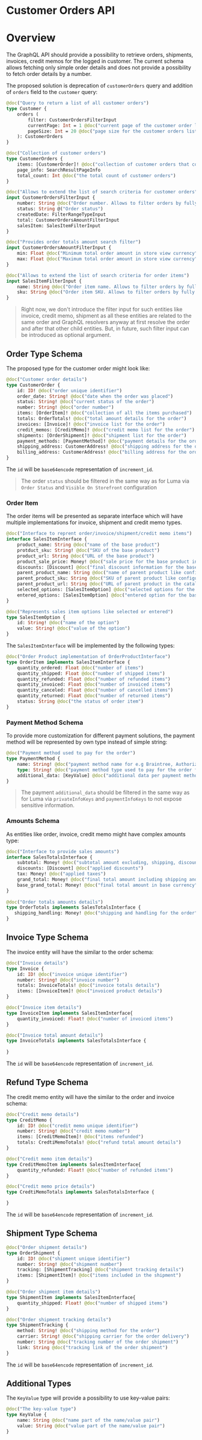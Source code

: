 # Customer Orders API

# Overview

The GraphQL API should provide a possibility to retrieve orders, shipments, invoices, credit memos for the logged in customer. The current schema allows fetching only simple order details and does not provide a possibility to fetch order details by a number.

The proposed solution is deprecation of `customerOrders` query and addition of `orders` field to the `customer` query:

```graphql
@doc("Query to return a list of all customer orders")
type Customer {
    orders (
        filter: CustomerOrdersFilterInput
        currentPage: Int = 1 @doc("current page of the customer order list. default is 1")
        pageSize: Int = 20 @doc("page size for the customer orders list. default is 20")
    ): CustomerOrders
}

@doc("Collection of customer orders")
type CustomerOrders {
    items: [CustomerOrder]! @doc("collection of customer orders that contains individual order details.")
    page_info: SearchResultPageInfo
    total_count: Int @doc("the total count of customer orders")
}
```

```graphql
@doc("Allows to extend the list of search criteria for customer orders")
input CustomerOrdersFilterInput {
    number: String @doc("Order number. Allows to filter orders by fully or partial entered number")
    status: String @("Order status")
    createdDate: FilterRangeTypeInput
    total: CustomerOrdersAmountFilterInput
    salesItem: SalesItemFilterInput
}

@doc("Provides order totals amount search filter")
input CustomerOrdersAmountFilterInput {
    min: Float @doc("Minimum total order amount in store view currency")
    max: Float @doc("Maximum total order amount in store view currency")
}

@doc("Allows to extend the list of search criteria for order items")
input SalesItemFilterInput {
    name: String @doc("Order item name. Allows to filter orders by fully or partial entered order item name")
    sku: String @doc("Order item SKU. Allows to filter orders by fully or partial entered order item SKU")
}
```

> Right now, we don't introduce the filter input for such entities like invoice, credit memo, shipment as all these entities are related to the same order and GraphQL resolvers anyway at first resolve the order and after that other child entities. But, in future, such filter input can be introduced as optional argument.

## Order Type Schema

The proposed type for the customer order might look like:

```graphql
@doc("Customer order details")
type CustomerOrder {
    id: ID! @doc("order unique identifier")
    order_date: String! @doc("date when the order was placed")
    status: String! @doc("current status of the order")
    number: String! @doc("order number")
    items: [OrderItem]! @doc("collection of all the items purchased")
    totals: OrderTotals! @doc("total amount details for the order")
    invoices: [Invoice]! @doc("invoice list for the order")
    credit_memos: [CreditMemo]! @doc("credit memo list for the order")
    shipments: [OrderShipment]! @doc("shipment list for the order")
    payment_methods: [PaymentMethod]! @doc("payment details for the order")
    shipping_address: CustomerAddress! @doc("shipping address for the order")
    billing_address: CustomerAddress! @doc("billing address for the order")
}
```

The `id` will be `base64encode` representation of `increment_id`.

> The order `status` should be filtered in the same way as for Luma via `Order Status` and `Visible On Storefront` configuration 

### Order Item

The order items will be presented as separate interface which will have multiple implementations for invoice, shipment and credit memo types.

```graphql
@doc("Interface to reprent order/invoice/shipment/credit memo items")
interface SalesItemInterface {
    product_name: String @doc("name of the base product")
    protduct_sku: String! @doc("SKU of the base product")
    product_url: String @doc("URL of the base product")
    product_sale_price: Money! @doc("sale price for the base product including selected options")
    discounts: [Discount] @doc("final discount information for the base product including discounts on options")
    parent_product_name: String @doc("name of parent product like configurable or bundle")
    parent_product_sku: String @doc("SKU of parent product like configurable or bundle")
    parent_product_url: String @doc("URL of parent product in the catalog")
    selected_options: [SalesItemOption] @doc("selected options for the base product. for e.g color, size etc.")
    entered_options: [SalesItemOption] @doc("entered option for the base product. for e.g logo image etc.")
}

@doc("Represents sales item options like selected or entered")
type SalesItemOption {
    id: String! @doc("name of the option")
    value: String! @doc("value of the option")
}
```

The `SalesItemInterface` will be implemented by the following types:

```graphql
@doc("Order Product implementation of OrderProductInterface")
type OrderItem implements SalesItemInterface {
    quantity_ordered: Float @doc("number of items")
    quantity_shipped: Float @doc("number of shipped items")
    quantity_refunded: Float @doc("number of refunded items")
    quantity_invoiced: Float @doc("number of invoiced items")
    quantity_canceled: Float @doc("number of cancelled items")
    quantity_returned: Float @doc("number of returned items")
    status: String @doc("the status of order item")
}
```

### Payment Method Schema

To provide more customization for different payment solutions, the payment method will be represented by own type instead of simple string:

```graphql
@doc("Payment method used to pay for the order")
type PaymentMethod {
    name: String! @doc("payment method name for e.g Braintree, Authorize etc.")
    type: String! @doc("payment method type used to pay for the order for e.g Credit Card, PayPal etc.")
    additional_data: [KeyValue] @doc("additional data per payment method type")
}
```

> The payment `additional_data` should be filtered in the same way as for Luma via `privateInfoKeys` and `paymentInfoKeys` to not expose sensitive information.

### Amounts Schema

As entities like order, invoice, credit memo might have complex amounts type:

```graphql
@doc("Interface to provide sales amounts")
interface SalesTotalsInterface {
    subtotal: Money! @doc("subtotal amount excluding, shipping, discounts and tax")
    discounts: [Discount] @doc("applied discounts")
    tax: Money! @doc("applied taxes")
    grand_total: Money! @doc("final total amount including shipping and taxes")
    base_grand_total: Money! @doc("final total amount in base currency")
}
​
@doc("Order totals amounts details")
type OrderTotals implements SalesTotalsInterface {
​   shipping_handling: Money! @doc("shipping and handling for the order")
}
```

## Invoice Type Schema

The invoice entity will have the similar to the order schema:

```graphql
@doc("Invoice details")
type Invoice {
    id: ID! @doc("invoice unique identifier")
    number: String! @doc("invoice number")
    totals: InvoiceTotals! @doc("invoice totals details")
    items: [InvoiceItem]! @doc("invoiced product details")
}

@doc("Invoice item details")
type InvoiceItem implements SalesItemInterface{
    quantity_invoiced: Float! @doc("number of invoiced items")
}

@doc("Invoice total amount details")
type InvoiceTotals implements SalesTotalsInterface {
  
}
```

The `id` will be `base64encode` representation of `increment_id`.

## Refund Type Schema

The credit memo entity will have the similar to the order and invoice schema:

```graphql
@doc("Credit memo details")
type CreditMemo {
    id: ID! @doc("credit memo unique identifier")
    number: String! @doc("credit memo number")
    items: [CreditMemoItem]! @doc("items refunded")
    totals: CredtiMemoTotals! @doc("refund total amount details")
}

@doc("Credit memo item details")
type CreditMemoItem implements SalesItemInterface{
    quantity_refunded: Float! @doc("number of refunded items")
}

@doc("Credit memo price details")
type CredtiMemoTotals implements SalesTotalsInterface {

}
```

The `id` will be `base64encode` representation of `increment_id`.

## Shipment Type Schema

```graphql
@doc("Order shipment details")
type OrderShipment {
    id: ID! @doc("shipment unique identifier")
    number: String! @doc("shipment number")
    tracking: [ShipmentTracking] @doc("shipment tracking details")
    items: [ShipmentItem]! @doc("items included in the shipment")
}

@doc("Order shipment item details")
type ShipmentItem implements SalesItemInterface{
    quantity_shipped: Float! @doc("number of shipped items")
}

@doc("Order shipment tracking details")
type ShipmentTracking {
    method: String! @doc("shipping method for the order")
    carrier: String! @doc("shipping carrier for the order delivery")
    number: String @doc("tracking number of the order shipment")
    link: String @doc("tracking link of the order shipment")
}
```

The `id` will be `base64encode` representation of `increment_id`.

## Additional Types

The `KeyValue` type will provide a possibility to use key-value pairs:

```graphql
@doc("The key-value type")
type KeyValue {
    name: String @doc("name part of the name/value pair")
    value: String @doc("value part of the name/value pair")
}
```